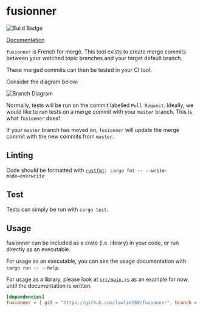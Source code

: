 # fusionner

![Build Badge](https://travis-ci.org/lawliet89/fusionner.svg?branch=master)

[Documentation](https://lawliet89.github.io/fusionner/)

`fusionner` is French for merge. This tool exists to create merge commits between your watched topic branches
and your target default branch.

These merged commits can then be tested in your CI tool.

Consider the diagram below:

![Branch Diagram](https://rawgit.com/lawliet89/fusionner/master/images/branch_diagram.svg)

Normally, tests will be run on the commit labelled `Pull Request`. Ideally, we would like to run tests
on a merge commit with your `master` branch. This is what `fusionner` does!

If your `master` branch has moved on, `fusionner` will update the merge commit with the new commits from `master`.

## Linting
Code should be formatted with [`rustfmt`](https://github.com/rust-lang-nursery/rustfmt):
` cargo fmt -- --write-mode=overwrite`

## Test
Tests can simply be run with `cargo test`.

## Usage
fusionner can be included as a crate (i.e. library) in your code, or run directly as an executable.

For usage as an executable, you can see the usage documentation with `cargo run -- --help`.

For usage as a library, please look at [`src/main.rs`](src/main.rs) as an example for now, until the documentation
is written.

```toml
[dependencies]
fusionner = { git = "https://github.com/lawliet89/fusionner", branch = "master" }
```
